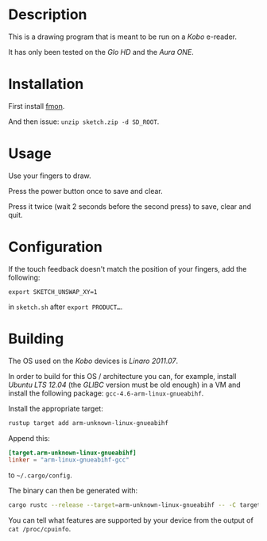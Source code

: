 # Description

This is a drawing program that is meant to be run on a *Kobo* e-reader.

It has only been tested on the *Glo HD* and the *Aura ONE*.

# Installation

First install [fmon](https://github.com/baskerville/fmon).

And then issue: `unzip sketch.zip -d SD_ROOT`.

# Usage

Use your fingers to draw.

Press the power button once to save and clear.

Press it twice (wait 2 seconds before the second press) to save, clear and quit.

# Configuration

If the touch feedback doesn't match the position of your fingers, add the following:
```
export SKETCH_UNSWAP_XY=1
```
in `sketch.sh` after `export PRODUCT…`.

# Building

The OS used on the *Kobo* devices is *Linaro 2011.07*.

In order to build for this OS / architecture you can, for example, install *Ubuntu LTS 12.04* (the *GLIBC* version must be old enough) in a VM and install the following package: `gcc-4.6-arm-linux-gnueabihf`.

Install the appropriate target:
```sh
rustup target add arm-unknown-linux-gnueabihf
```

Append this:
```toml
[target.arm-unknown-linux-gnueabihf]
linker = "arm-linux-gnueabihf-gcc"
```
to `~/.cargo/config`.

The binary can then be generated with:
```sh
cargo rustc --release --target=arm-unknown-linux-gnueabihf -- -C target-feature=+v7,+vfp3,+a9,+neon
```

You can tell what features are supported by your device from the output of `cat /proc/cpuinfo`.

